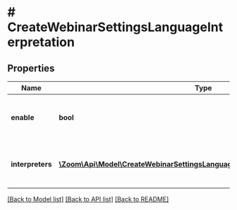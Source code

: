 # # CreateWebinarSettingsLanguageInterpretation

## Properties

Name | Type | Description | Notes
------------ | ------------- | ------------- | -------------
**enable** | **bool** | Enable [language interpretation](https://support.zoom.us/hc/en-us/articles/360034919791-Language-interpretation-in-meetings-and-webinars) for the webinar. | [optional]
**interpreters** | [**\Zoom\Api\Model\CreateWebinarSettingsLanguageInterpretationInterpretersInner[]**](CreateWebinarSettingsLanguageInterpretationInterpretersInner.md) | Information about the webinar&#39;s language interpreters. | [optional]

[[Back to Model list]](../../README.md#models) [[Back to API list]](../../README.md#endpoints) [[Back to README]](../../README.md)
